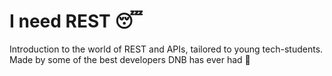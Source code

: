 # I need REST 😴

Introduction to the world of REST and APIs, tailored to young tech-students. Made by some of the best developers DNB has ever had 🥇
